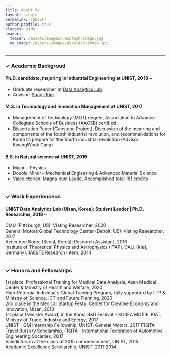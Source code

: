 ```yaml
---
title: About Me
layout: single
permalink: /about/
author_profile: true
classes: wide
header:
  teaser: /assets/images/unsplash-image.jpg
  og_image: /assets/images/unsplash-image.jpg
---
```


--------------------
<h3> &#10003; Academic Backgroud </h3>

<div class="notice--primary">
  <h4>Ph.D. candidate, majoring in Industrial Engineering at UNIST, 2018 ~</h4>
  <ul>
    <li> Graduate researcher at <a href="http://analytics.unist.ac.kr/">Data Analytics Lab</a> </li>
    <li> Advisor: <a href="https://scholar.google.com/citations?user=BISaBGoAAAAJ&hl">SungIl Kim</a> </li>
  </ul>
</div>

<div class="notice">
  <h4>M.S. in Technology and Innovation Management at UNIST, 2017</h4>
  <ul>
    <li> Management of Technology (MOT) degree, Association to Advance Collegiate Schools of Business (AACSB) certified </li>
    <li> Dissertation Paper (Capstone Project): Discussion of the meaning and components of the fourth industrial revolution, and recommendations for Korea to prepare for the fourth industrial revolution (Advisor: KwangWook Gang)</li>
  </ul>
</div>

<div class="notice">
  <h4>B.S. in Natural science at UNIST, 2015</h4>
  <ul>
    <li> Major &#8211; Physics </li> 
    <li> Double Minor &#8211; Mechanical Engieering & Advanced Material Science</li>
    <li> Valedictorian, Magna cum Laude, Accomplished total 181 credits</li>
  </ul>  
</div>


--------------------
<h3> &#10003; Work Experiencecs </h3>

<div class="notice--primary">
  <h4>UNIST Data Analytics Lab (Ulsan, Korea): Student Leader | Ph.D. Researcher, 2018 ~ </h4>
</div>

<div class="notice">
  CMU (Pittsburgh, US): Visting Researcher, 2020
</div>

<div class="notice">
  General Motors Global Technology Center (Detroit, US): Visting Researcher, 2017
</div>

<div class="notice">
  Accenture Korea (Seoul, Korea): Research Assistant, 2016
</div>

<div class="notice">
  Institute of Theoretical Physics and Astrophysics (ITAP), CAU, (Kiel, Germany): IAESTE Research Intern, 2014
</div>


--------------------
<h3> &#10003; Honors and Fellowships </h3>
<div class="notice">
  1st place, Professional Training for Medical Data Analysis, Asan Medical Center & Ministry of Health and Welfare, 2020
</div>

<div class="notice">
  High-Potential Individuals Global Training Program, fully supported by IITP & Ministry of Science, ICT and Future Planning, 2020
</div>

<div class="notice">
  2nd place in the Medical Startup Festa, Center for Creative Economy and Innovation, Ulsan, 2018
</div>

<div class="notice">
  1st place (Minister Award) in the Korea R&D Festival – KOREA MOTIE, KIAT, Ministry of Trade, Industry and Energy, 2017
</div>

<div class="notice">
  UNIST - GM Internship Fellowship, UNIST, General Motors, 2017
  FISITA Travel Bursary Scholarship, FISITA - International Federation of Automotive Engineering Societies, 2017
</div>

<div class="notice">
  Valedictorian at the class of 2015 commencement, UNIST, 2015
</div>

<div class="notice">
  Academic Excellence Scholarship, UNIST, 2011-2014
</div>

